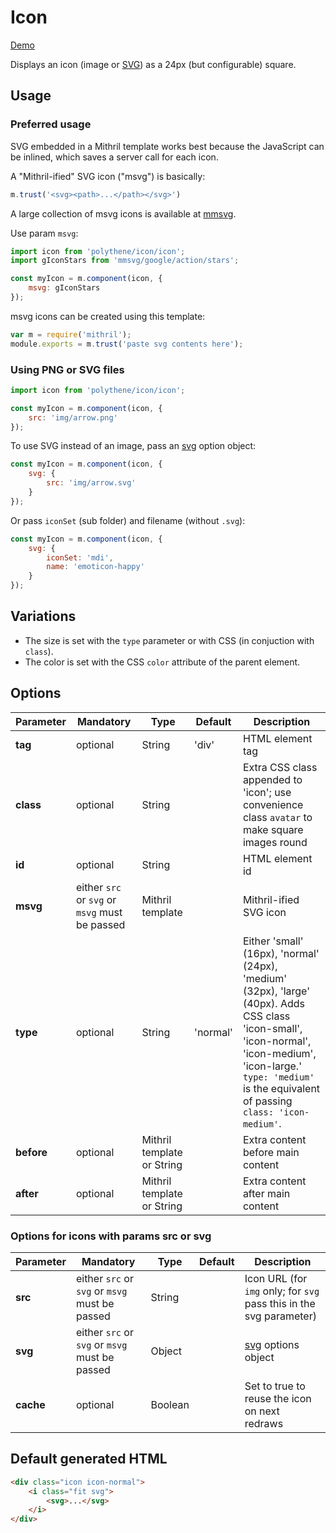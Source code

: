 # Icon

<a class="btn-demo" href="http://arthurclemens.github.io/Polythene-examples/index.html#/icon">Demo</a>

Displays an icon (image or [SVG](#svg)) as a 24px (but configurable) square.


## Usage

###  Preferred usage

SVG embedded in a Mithril template works best because the JavaScript can be inlined, which saves a server call for each icon.

A "Mithril-ified" SVG icon ("msvg") is basically:

~~~javascript
m.trust('<svg><path>...</path></svg>')
~~~

A large collection of msvg icons is available at [mmsvg](https://github.com/ArthurClemens/mmsvg).

Use param `msvg`:

~~~javascript
import icon from 'polythene/icon/icon';
import gIconStars from 'mmsvg/google/action/stars';

const myIcon = m.component(icon, {
	msvg: gIconStars
});
~~~

msvg icons can be created using this template:

~~~javascript
var m = require('mithril');
module.exports = m.trust('paste svg contents here');
~~~


### Using PNG or SVG files

~~~javascript
import icon from 'polythene/icon/icon';

const myIcon = m.component(icon, {
	src: 'img/arrow.png'
});
~~~

To use SVG instead of an image, pass an [svg](#svg) option object:

~~~javascript
const myIcon = m.component(icon, {
	svg: {
	    src: 'img/arrow.svg'
	}
});
~~~

Or pass `iconSet` (sub folder) and filename (without `.svg`):

~~~javascript
const myIcon = m.component(icon, {
	svg: {
		iconSet: 'mdi',
	    name: 'emoticon-happy'
	}
});
~~~

## Variations

* The size is set with the `type` parameter or with CSS (in conjuction with `class`).
* The color is set with the CSS `color` attribute of the parent element.


## Options

| **Parameter** |  **Mandatory** | **Type** | **Default** | **Description** |
| ------------- | -------------- | -------- | ----------- | --------------- |
| **tag** | optional | String | 'div' | HTML element tag |
| **class** | optional | String |  | Extra CSS class appended to 'icon'; use convenience class `avatar` to make square images round |
| **id** | optional | String | | HTML element id |
| **msvg** | either `src` or `svg` or `msvg` must be passed | Mithril template |  | Mithril-ified SVG icon |
| **type** | optional | String | 'normal' | Either 'small' (16px), 'normal' (24px), 'medium' (32px), 'large' (40px). Adds CSS class 'icon-small', 'icon-normal', 'icon-medium', 'icon-large.' `type: 'medium'` is the equivalent of passing `class: 'icon-medium'`. |
| **before** | optional | Mithril template or String | | Extra content before main content |
| **after** | optional | Mithril template or String | | Extra content after main content |

### Options for icons with params src or svg

| **Parameter** |  **Mandatory** | **Type** | **Default** | **Description** |
| ------------- | -------------- | -------- | ----------- | --------------- |
| **src** | either `src` or `svg` or `msvg` must be passed | String |  | Icon URL (for `img` only; for `svg` pass this in the svg parameter) |
| **svg** | either `src` or `svg` or `msvg` must be passed | Object |  | [svg](#svg) options object |
| **cache** | optional | Boolean | | Set to true to reuse the icon on next redraws |



## Default generated HTML

~~~html
<div class="icon icon-normal">
    <i class="fit svg">
        <svg>...</svg>
    </i>
</div>
~~~
